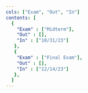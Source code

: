 ```yaml
---
cols: ["Exam", "Out", "In"]
contents: [
  {
    "Exam" : ["Midterm"],
    "Out" : [],
    "In" : ["10/31/23"]
   },
   {
    "Exam" : ["Final Exam"],
    "Out" : [],
    "In" : ["12/14/23"]
   },
  ]
---
```

<!-- link format (include braces) {"Homework 1: Alignment": "https://google.com"} -->
